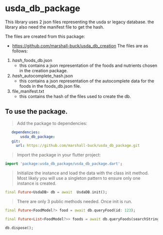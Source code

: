 # usda_db_package

This library uses 2 json files representing the usda sr legacy database. the library also need the manifest file to get the hash.

The files are created from this package:
- https://github.com/marshall-buck/usda_db_creation
The files are as follows:
1. *hash*_foods_db.json
   - this contains a json representation of the foods and nutrients chosen in the creation package.
2. *hash*_autocomplete_hash.json
   - this contains a json representation of the autocomplete data for the foods in the foods_db.json file.
3. file_manifest.txt
   - this contains the hash of the files used to create the db.



## To use the package.

> Add the package to dependencies:
 ```yaml
    dependencies:
        usda_db_package:
    git:
      url: https://github.com/marshall-buck/usda_db_package.git
```




> Import the package in your flutter project:

```dart
import 'package:usda_db_package/usda_db_package.dart';
```
> Initialize the instance and load the data with the class init method.  Most likely you will use a singleton pattern to ensure only one instance is created.
```dart
final Future<UsdaDB> db = await  UsdaDB.init();
```

> There are only 3 public methods needed. Once init is run.
```dart
final Future<FoodModel?> food = await db.queryFood(id: 123);

final Future<List<FoodModel?>> foods = await db.queryFoods(searchString: 'apple');

db.dispose();
```
